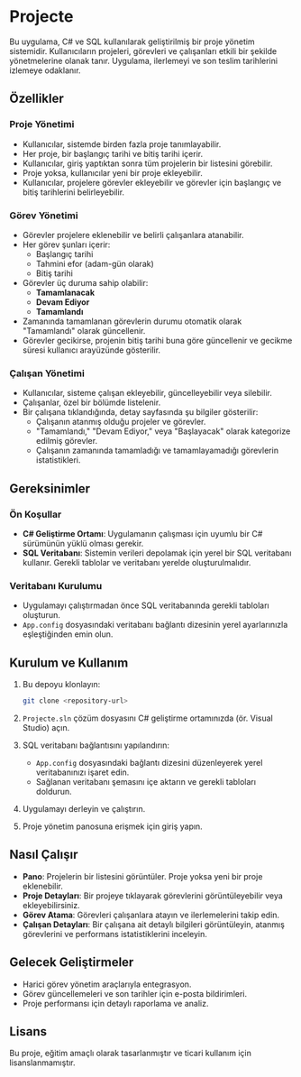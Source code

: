 # Projecte

Bu uygulama, C# ve SQL kullanılarak geliştirilmiş bir proje yönetim sistemidir. Kullanıcıların projeleri, görevleri ve çalışanları etkili bir şekilde yönetmelerine olanak tanır. Uygulama, ilerlemeyi ve son teslim tarihlerini izlemeye odaklanır.

## Özellikler

### Proje Yönetimi
- Kullanıcılar, sistemde birden fazla proje tanımlayabilir.
- Her proje, bir başlangıç tarihi ve bitiş tarihi içerir.
- Kullanıcılar, giriş yaptıktan sonra tüm projelerin bir listesini görebilir.
- Proje yoksa, kullanıcılar yeni bir proje ekleyebilir.
- Kullanıcılar, projelere görevler ekleyebilir ve görevler için başlangıç ve bitiş tarihlerini belirleyebilir.

### Görev Yönetimi
- Görevler projelere eklenebilir ve belirli çalışanlara atanabilir.
- Her görev şunları içerir:
  - Başlangıç tarihi
  - Tahmini efor (adam-gün olarak)
  - Bitiş tarihi
- Görevler üç duruma sahip olabilir:
  - **Tamamlanacak**
  - **Devam Ediyor**
  - **Tamamlandı**
- Zamanında tamamlanan görevlerin durumu otomatik olarak "Tamamlandı" olarak güncellenir.
- Görevler gecikirse, projenin bitiş tarihi buna göre güncellenir ve gecikme süresi kullanıcı arayüzünde gösterilir.

### Çalışan Yönetimi
- Kullanıcılar, sisteme çalışan ekleyebilir, güncelleyebilir veya silebilir.
- Çalışanlar, özel bir bölümde listelenir.
- Bir çalışana tıklandığında, detay sayfasında şu bilgiler gösterilir:
  - Çalışanın atanmış olduğu projeler ve görevler.
  - "Tamamlandı," "Devam Ediyor," veya "Başlayacak" olarak kategorize edilmiş görevler.
  - Çalışanın zamanında tamamladığı ve tamamlayamadığı görevlerin istatistikleri.

## Gereksinimler

### Ön Koşullar
- **C# Geliştirme Ortamı**: Uygulamanın çalışması için uyumlu bir C# sürümünün yüklü olması gerekir.
- **SQL Veritabanı**: Sistemin verileri depolamak için yerel bir SQL veritabanı kullanır. Gerekli tablolar ve veritabanı yerelde oluşturulmalıdır.

### Veritabanı Kurulumu
- Uygulamayı çalıştırmadan önce SQL veritabanında gerekli tabloları oluşturun.
- `App.config` dosyasındaki veritabanı bağlantı dizesinin yerel ayarlarınızla eşleştiğinden emin olun.

## Kurulum ve Kullanım

1. Bu depoyu klonlayın:
   ```bash
   git clone <repository-url>
   ```

2. `Projecte.sln` çözüm dosyasını C# geliştirme ortamınızda (ör. Visual Studio) açın.

3. SQL veritabanı bağlantısını yapılandırın:
   - `App.config` dosyasındaki bağlantı dizesini düzenleyerek yerel veritabanınızı işaret edin.
   - Sağlanan veritabanı şemasını içe aktarın ve gerekli tabloları doldurun.

4. Uygulamayı derleyin ve çalıştırın.

5. Proje yönetim panosuna erişmek için giriş yapın.

## Nasıl Çalışır

- **Pano**: Projelerin bir listesini görüntüler. Proje yoksa yeni bir proje eklenebilir.
- **Proje Detayları**: Bir projeye tıklayarak görevlerini görüntüleyebilir veya ekleyebilirsiniz.
- **Görev Atama**: Görevleri çalışanlara atayın ve ilerlemelerini takip edin.
- **Çalışan Detayları**: Bir çalışana ait detaylı bilgileri görüntüleyin, atanmış görevlerini ve performans istatistiklerini inceleyin.

## Gelecek Geliştirmeler
- Harici görev yönetim araçlarıyla entegrasyon.
- Görev güncellemeleri ve son tarihler için e-posta bildirimleri.
- Proje performansı için detaylı raporlama ve analiz.

## Lisans
Bu proje, eğitim amaçlı olarak tasarlanmıştır ve ticari kullanım için lisanslanmamıştır.


